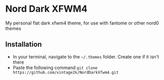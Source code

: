 # Nord Dark XFWM4
My personal flat dark xfwm4 theme, for use with fantome or other nord0 themes

## Installation
- In your terminal, navigate to the `~/.themes` folder. Create one if it isn't there
- Paste the following command `git clone https://github.com/vintage2k/NordDarkXfwm4.git`
